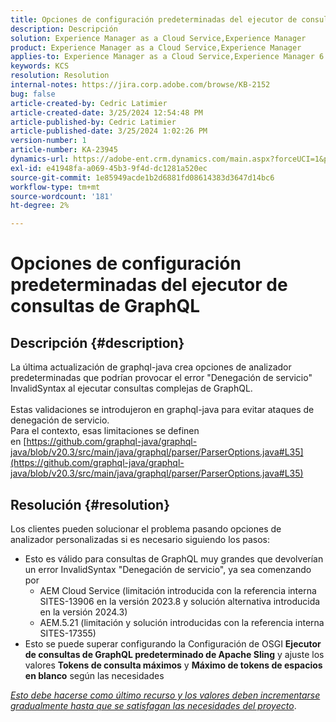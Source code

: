 ```yaml
---
title: Opciones de configuración predeterminadas del ejecutor de consultas de GraphQL
description: Descripción
solution: Experience Manager as a Cloud Service,Experience Manager
product: Experience Manager as a Cloud Service,Experience Manager
applies-to: Experience Manager as a Cloud Service,Experience Manager 6.5
keywords: KCS
resolution: Resolution
internal-notes: https://jira.corp.adobe.com/browse/KB-2152
bug: false
article-created-by: Cedric Latimier
article-created-date: 3/25/2024 12:54:48 PM
article-published-by: Cedric Latimier
article-published-date: 3/25/2024 1:02:26 PM
version-number: 1
article-number: KA-23945
dynamics-url: https://adobe-ent.crm.dynamics.com/main.aspx?forceUCI=1&pagetype=entityrecord&etn=knowledgearticle&id=5b8772d6-a6ea-ee11-a204-6045bd0063aa
exl-id: e41948fa-a069-45b3-9f4d-dc1281a520ec
source-git-commit: 1e85949acde1b2d6881fd08614383d3647d14bc6
workflow-type: tm+mt
source-wordcount: '181'
ht-degree: 2%

---
```


# Opciones de configuración predeterminadas del ejecutor de consultas de GraphQL

## Descripción {#description}

La última actualización de graphql-java crea opciones de analizador predeterminadas que podrían provocar el error &quot;Denegación de servicio&quot; InvalidSyntax al ejecutar consultas complejas de GraphQL. <br><br>Estas validaciones se introdujeron en graphql-java para evitar ataques de denegación de servicio. 
<br>Para el contexto, esas limitaciones se definen en [https://github.com/graphql-java/graphql-java/blob/v20.3/src/main/java/graphql/parser/ParserOptions.java#L35](https://github.com/graphql-java/graphql-java/blob/v20.3/src/main/java/graphql/parser/ParserOptions.java#L35)

## Resolución {#resolution}


Los clientes pueden solucionar el problema pasando opciones de analizador personalizadas si es necesario siguiendo los pasos:

- Esto es válido para consultas de GraphQL muy grandes que devolverían un error InvalidSyntax &quot;Denegación de servicio&quot;, ya sea comenzando por
   - AEM Cloud Service (limitación introducida con la referencia interna SITES-13906 en la versión 2023.8 y solución alternativa introducida en la versión 2024.3)
   - AEM.5.21 (limitación y solución introducidas con la referencia interna SITES-17355)
- Esto se puede superar configurando la Configuración de OSGI <b>Ejecutor de consultas de GraphQL predeterminado de Apache Sling</b> y ajuste los valores <b>Tokens de consulta máximos</b> y <b>Máximo de tokens de espacios en blanco</b> según las necesidades


*<u>Esto debe hacerse como último recurso y los valores deben incrementarse gradualmente hasta que se satisfagan las necesidades del proyecto</u>*.
